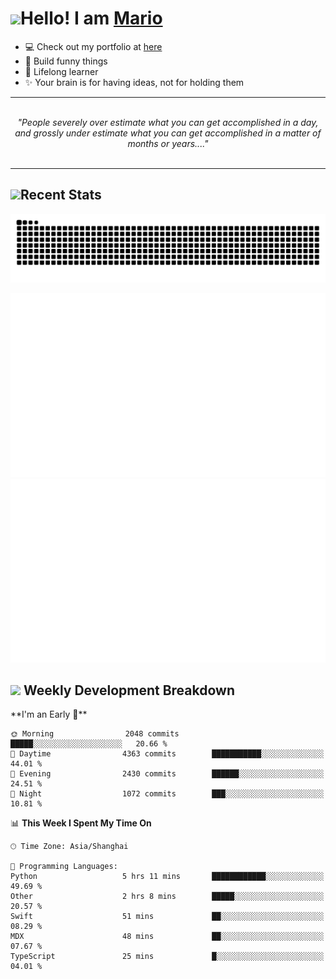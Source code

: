 <h1><a href = "#"><img src="https://media.giphy.com/media/VgCDAzcKvsR6OM0uWg/giphy.gif" width="50"></a><span>Hello! I am <a href="https://github.com/mario1in">Mario</a></span></h1>

- 💻 Check out my portfolio at [here](https://shixiong.name)
- 🔨 Build funny things
- 🚀 Lifelong learner
- ✨ Your brain is for having ideas, not for holding them

<hr/>
<br/>
<div align="center">
<i>"People severely over estimate what you can get accomplished in a day, and grossly under estimate what you can get accomplished in a matter of months or years...." </i>
</div>
<br/>
<hr/>

<h2 align="left">
  <a href="#"><img src="https://emojis.slackmojis.com/emojis/images/1643514389/3643/cool-doge.gif?1643514389" height="30"></a>Recent Stats
</h2>

<picture>
  <source
    media="(prefers-color-scheme: dark)"
    srcset="https://raw.githubusercontent.com/mario1in/mario1in/output/github-contribution-grid-snake-dark.svg"
  />
  <source
    media="(prefers-color-scheme: light)"
    srcset="https://raw.githubusercontent.com/mario1in/mario1in/output/github-contribution-grid-snake.svg"
  />
  <img
    alt="github contribution grid snake animation"
    src="https://raw.githubusercontent.com/mario1in/mario1in/output/github-contribution-grid-snake.svg"
  />
</picture>

![overview](https://raw.githubusercontent.com/mario1in/mario1in/stats-output/generated/overview.svg)
![languages](https://raw.githubusercontent.com/mario1in/mario1in/stats-output/generated/languages.svg)

<h2 align="left">
  <a href="#"><img src="https://emojis.slackmojis.com/emojis/images/1643514062/184/nyancat_big.gif?1643514062" height="30"></a> Weekly Development Breakdown
</h2>
<!--START_SECTION:waka-->
**I'm an Early 🐤** 

```text
🌞 Morning                2048 commits        █████░░░░░░░░░░░░░░░░░░░░   20.66 % 
🌆 Daytime                4363 commits        ███████████░░░░░░░░░░░░░░   44.01 % 
🌃 Evening                2430 commits        ██████░░░░░░░░░░░░░░░░░░░   24.51 % 
🌙 Night                  1072 commits        ███░░░░░░░░░░░░░░░░░░░░░░   10.81 % 
```


📊 **This Week I Spent My Time On** 

```text
🕑︎ Time Zone: Asia/Shanghai

💬 Programming Languages: 
Python                   5 hrs 11 mins       ████████████░░░░░░░░░░░░░   49.69 % 
Other                    2 hrs 8 mins        █████░░░░░░░░░░░░░░░░░░░░   20.57 % 
Swift                    51 mins             ██░░░░░░░░░░░░░░░░░░░░░░░   08.29 % 
MDX                      48 mins             ██░░░░░░░░░░░░░░░░░░░░░░░   07.67 % 
TypeScript               25 mins             █░░░░░░░░░░░░░░░░░░░░░░░░   04.01 % 
```


<!--END_SECTION:waka-->

